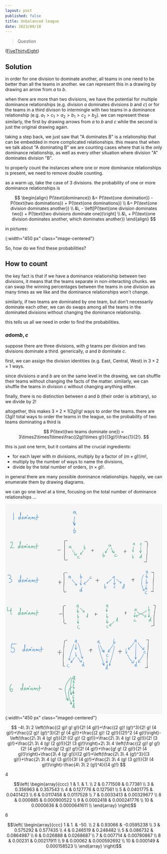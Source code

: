 ```yaml
---
layout: post
published: false
title: Unbalanced league
date: 2023/09/18
---
```


>Question

<!--more-->

([FiveThirtyEight](URL))

## Solution

in order for one division to dominate another, all teams in one need to be better than all the teams in another. we can represent this in a drawing by drawing an arrow from $a$ to $b$.

when there are more than two divisions, we have the potential for multiple dominance relationships (e.g. division $a$ dominates divisions $b$ and $c$) or for the teams in a third divison to intermingle with two teams in a dominance relationship (e.g. $a_1 > c_1 > a_2 > b_1 > c_2 > b_2$). we can represent these similarly, the first by drawing arrows from $a$ to $b$ and $c$ while the second is just the original drawing again. 

taking a step back, we just saw that "A dominates B" is a relationship that can be embedded in more complicated relationships. this means that when we talk about "A dominating B" we are counting cases where that is the only dominance relationship, as well as every other situation where division "A" dominates division "B".

to properly count the instances where one or more dominance relationships is present, we need to remove double counting.

as a warm up, take the case of $3$ divisions. the probability of one or more dominance relationships is 

$$ \begin{align}
 P(\text{dominance}) &= P(\text{one domination}) - P(\text{two dominations}) + P(\text{one dominations}) \\
                     &= P(\text{one division dominates another}) \\
                     &\, - \left[P(\text{one division dominates two}) + P(\text{two divisions dominate one})\right] \\
                     &\, + P(\text{one division dominates another, which dominates another}) 
\end{align} $$

in pictures:

![](){:width="450 px" class="image-centered"}

So, how do we find these probabilities?

## How to count

the key fact is that if we have a dominance relationship between two divisions, it means that the teams separate in non-interacting chunks. we can swap the winning percentages between the teams in one division as many times as we like and the dominance relationships won't change. 

similarly, if two teams are dominated by one team, but don't necessarily dominate each other, we can do swaps among all the teams in the dominated divisions without changing the dominance relationship.

this tells us all we need in order to find the probabilities.

### $a \text{dom} b, c$

suppose there are three divisions, with $g$ teams per division and two divisions dominate a third. generically, $a$ and $b$ dominate $c.$

first, we can assign the division identities (e.g. East, Central, West) in $3\times 2\times 1$ ways. 

since divisions $a$ and $b$ are on the same level in the drawing, we can shuffle their teams without changing the facts of the matter. similarly, we can shuffle the teams in division $c$ without changing anything either. 

finally, there is no distinction between $a$ and $b$ (their order is arbitrary), so we divide by $2!$

altogether, this makes $3\times 2\times 1(2g)!g!$ ways to order the teams. there are $(3g)!$ total ways to order the teams in the league, so the probability of two teams dominating a third is

$$ P(\text{two teams dominate one}) = 3\times2\times1\times\frac{(2g)!\times g!}{(3g)!}\frac{1}{2!}. $$

this is just one term, but it contains all the crucial ingredients:
- for each layer with $m$ divisions, multiply by a factor of $(m\times g)!/m!,$ 
- multiply by the number of ways to name the divisions,
- divide by the total number of orders, $(n\times g)!.$
  
in general there are many possible dominance relationships. happily, we can enumerate them by drawing diagrams.

we can go one level at a time, focusing on the total number of dominance relationships ...


![](/img/2023-09-18-diagram-expansion.png){:width="450 px" class="imaged-centered"}

$$ -4\ 3\ 2 \left(\frac{(2 g)! g! g!}{2! (4 g)!}+\frac{(2 g)! (g!)^3}{2! g! (4 g)!}+\frac{(2 g)! (g!)^3}{2! g! (4 g)!}+\frac{(2 g)! (2 g)!}{(2!)^2 (4 g)!}\right)-\left(\frac{2\ 3\ 4 (g! g!)}{2! ((2 g)! (2 g)!)}+\frac{2\ 3\ 4 (g! (2 g)!)}{2! (3 g)!}+\frac{2\ 3\ 4 (g! (2 g)!)}{2! (3 g)!}\right)+2\ 3\ 4 \left(\frac{(2 g)! g! g!}{2! (4 g)!}+\frac{g! (2 g)! g!}{2! (4 g)!}+\frac{g! g! (2 g)!}{2! (4 g)!}\right)+\frac{3\ 4 (g! g!)}{(2 g)!}+\left(\frac{2\ 3\ 4 (g!)^3}{(3 g)!}+\frac{2\ 3\ 4 (g! (3 g)!)}{3! (4 g)!}+\frac{2\ 3\ 4 (g! (3 g)!)}{3! (4 g)!}\right)-\frac{4\ 3\ 2 (g!)^4}{(4 g)!} $$

4

$$\left(
\begin{array}{ccc}
 1 & 1. & 1. \\
 2 & 0.771508 & 0.77381 \\
 3 & 0.356963 & 0.357543 \\
 4 & 0.127776 & 0.127561 \\
 5 & 0.0401775 & 0.0401423 \\
 6 & 0.0117458 & 0.0117528 \\
 7 & 0.0033413 & 0.00329677 \\
 8 & 0.000885 & 0.000900522 \\
 9 & 0.0002418 & 0.000241776 \\
 10 & 0.0000636 & 0.0000641611 \\
\end{array}
\right)$$


6

$$\left(
\begin{array}{ccc}
 1 & 1. & -50. \\
 2 & 0.93066 & -0.0595238 \\
 3 & 0.575292 & 0.577435 \\
 4 & 0.246519 & 0.248482 \\
 5 & 0.086732 & 0.0864987 \\
 6 & 0.026888 & 0.0268687 \\
 7 & 0.007714 & 0.00780867 \\
 8 & 0.00231 & 0.00217911 \\
 9 & 0.00062 & 0.000592692 \\
 10 & 0.000149 & 0.000158523 \\
\end{array}
\right)$$

<br>
